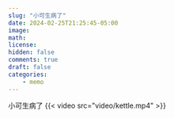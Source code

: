 ```yaml
---
slug: "小可生病了"
date: 2024-02-25T21:25:45-05:00
image: 
math: 
license: 
hidden: false
comments: true
draft: false
categories:
    - memo
--- 
```

小可生病了
{{< video src="video/kettle.mp4" >}}
